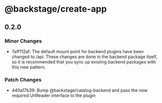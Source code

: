 # @backstage/create-app

## 0.2.0
### Minor Changes

- 7aff112af: The default mount point for backend plugins have been changed to /api. These changes are done in the backend package itself, so it is recommended that you sync up existing backend packages with this new pattern.

### Patch Changes

- 440a17b39: Bump @backstage/catalog-backend and pass the now required UrlReader interface to the plugin

